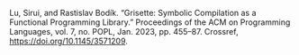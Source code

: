 Lu, Sirui, and Rastislav Bodík. “Grisette: Symbolic Compilation as a Functional Programming Library.” Proceedings of the ACM on Programming Languages, vol. 7, no. POPL, Jan. 2023, pp. 455–87. Crossref, <a href='https://doi.org/10.1145/3571209' target='_blank'>https://doi.org/10.1145/3571209</a>.